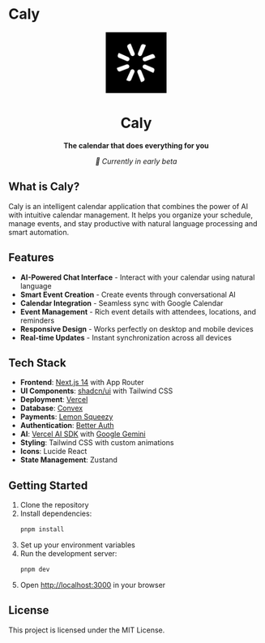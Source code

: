 # Caly

<div align="center">
  <img src="public/caly.svg" alt="Caly Logo" width="120" height="120" />
  <h1>Caly</h1>
  <p><strong>The calendar that does everything for you</strong></p>
  <p><em>🚀 Currently in early beta</em></p>
</div>

## What is Caly?

Caly is an intelligent calendar application that combines the power of AI with intuitive calendar management. It helps you organize your schedule, manage events, and stay productive with natural language processing and smart automation.

## Features

- **AI-Powered Chat Interface** - Interact with your calendar using natural language
- **Smart Event Creation** - Create events through conversational AI
- **Calendar Integration** - Seamless sync with Google Calendar
- **Event Management** - Rich event details with attendees, locations, and reminders
- **Responsive Design** - Works perfectly on desktop and mobile devices
- **Real-time Updates** - Instant synchronization across all devices

## Tech Stack

- **Frontend**: [Next.js 14](https://nextjs.org/) with App Router
- **UI Components**: [shadcn/ui](https://ui.shadcn.com/) with Tailwind CSS
- **Deployment**: [Vercel](https://vercel.com/)
- **Database**: [Convex](https://convex.dev/)
- **Payments**: [Lemon Squeezy](https://lemonsqueezy.com/)
- **Authentication**: [Better Auth](https://better-auth.com/)
- **AI**: [Vercel AI SDK](https://sdk.vercel.ai/) with [Google Gemini](https://ai.google.dev/)
- **Styling**: Tailwind CSS with custom animations
- **Icons**: Lucide React
- **State Management**: Zustand

## Getting Started

1. Clone the repository
2. Install dependencies:
   ```bash
   pnpm install
   ```
3. Set up your environment variables
4. Run the development server:
   ```bash
   pnpm dev
   ```
5. Open [http://localhost:3000](http://localhost:3000) in your browser

## License

This project is licensed under the MIT License.
